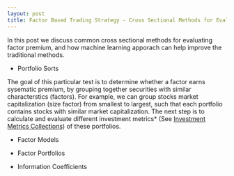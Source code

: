 ```yaml
---
layout: post
title: Factor Based Trading Strategy - Cross Sectional Methods for Evaluation of Factor Premium
---
```


In this post we discuss common cross sectional methods for evaluating factor premium, and how machine learning apporach can help improve the traditional methods.

- Portfolio Sorts

The goal of this particular test is to determine whether a factor earns sysematic premium, by grouping together securities with similar characterstics (factors). For example, we can group stocks market capitalization (size factor) from smallest to largest, such that each portfolio contains stocks with similar market capitalization. The next step is to calculate and evaluate different investment metrics* (See [Investment Metrics Collections](http://github.com/barryclark/jekyll-now/)) of these portfolios.

- Factor Models

- Factor Portfolios

- Information Coefficients
